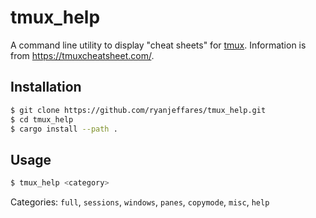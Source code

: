 # tmux_help

A command line utility to display "cheat sheets" for [tmux](https://github.com/tmux/tmux/wiki). Information is from https://tmuxcheatsheet.com/.

## Installation

```bash
$ git clone https://github.com/ryanjeffares/tmux_help.git 
$ cd tmux_help
$ cargo install --path .
```

## Usage

```bash
$ tmux_help <category> 
```

Categories: `full`, `sessions`, `windows`, `panes`, `copymode`, `misc`, `help`
